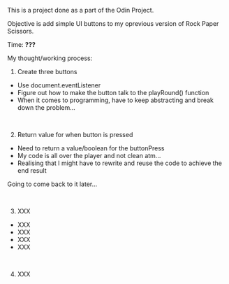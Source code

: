 This is a project done as a part of the Odin Project.

Objective is add simple UI buttons to my oprevious version of Rock Paper Scissors.

Time: <strong> ??? </strong>

My thought/working process: <br>

1. Create three buttons 
- Use document.eventListener
- Figure out how to make the button talk to the playRound() function
- When it comes to programming, have to keep abstracting and break down the problem...


<br>

2. Return value for when button is pressed
- Need to return a value/boolean for the buttonPress
- My code is all over the player and not clean atm...
- Realising that I might have to rewrite and reuse the code to achieve the end result

Going to come back to it later...

<br>

3. XXX
- XXX
- XXX
- XXX
- XXX

<br>

4. XXX
<br>


